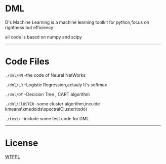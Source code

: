 DML
===

D's Machine Learning is a machine learning toolkit for python,focus on rightness but efficiency


all code is based on numpy and scipy

----------------------------------------------
Code Files
===

`./dml/NN` -the code of Neural NetWorks

`./dml/LR` -Logistic Regression,actualy It's softmax

`./dml/DT` -Decision Tree , CART algorithm

`./dml/ClUSTER` -some cluster algorithm,inculde kmeans\kmedoids\spectralCluster(todo)

`./test/` -include some test code for DML

----------------------------------------------
License
===
[WTFPL](http://www.wtfpl.net/)
